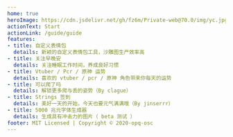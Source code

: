 ```yaml
---
home: true
heroImage: https://cdn.jsdelivr.net/gh/fz6m/Private-web@70.0/img/yc.jpg
actionText: Start
actionLink: /guide/guide
features:
- title: 自定义表情包
  details: 新颖的自定义表情包工具，沙雕图生产效率高
- title: 关注早晚安
  details: 关注睡眠工作时间，养成良好习惯
- title: Vtuber / Pcr / 原神 运势
  details: 喜欢的 vtuber / pcr / 原神 角色带来你每天的运势
- title: 可以爬了吗
  details: 解锁更多爬与丢的姿势（By clague）
- title: Strings 签到
  details: 美好一天的开始，今天也要元气满满哦（By jinserrr）
- title: 5000 兆元字体生成器
  details: 生成具有冲击力的图片（ beta 测试 ）
footer: MIT Licensed | Copyright © 2020-opq-osc
---
```


<Load />